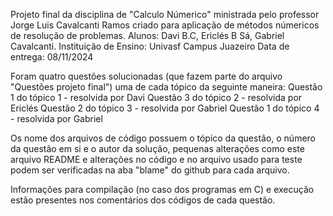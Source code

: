 Projeto final da disciplina de "Calculo Númerico" ministrada pelo professor Jorge Luis Cavalcanti Ramos criado para aplicação de métodos númericos de resolução de problemas.
Alunos: Davi B.C, Ericlés B Sá, Gabriel Cavalcanti.
Instituição de Ensino: Univasf Campus Juazeiro
Data de entrega: 08/11/2024

Foram quatro questões solucionadas (que fazem parte do arquivo "Questões projeto final") uma de cada tópico da seguinte maneira:
Questão 1 do tópico 1 - resolvida por Davi
Questão 3 do tópico 2 - resolvida por Ericlés
Questão 2 do tópico 3 - resolvida por Gabriel
Questão 1 do tópico 4 - resolvida por Gabriel

Os nome dos arquivos de código possuem o tópico da questão, o número da questão em si e o autor da solução, pequenas alterações como este arquivo README e alterações no código e no arquivo usado para teste podem ser verificadas na aba "blame" do github para cada arquivo.

Informações para compilação (no caso dos programas em C) e execução estão presentes nos comentários dos códigos de cada questão.
